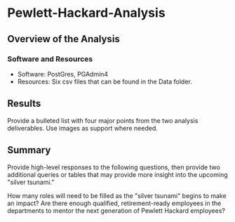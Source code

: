 # Pewlett-Hackard-Analysis

## Overview of the Analysis

### Software and Resources
- Software: PostGres, PGAdmin4
- Resources: Six csv files that can be found in the Data folder.


## Results
Provide a bulleted list with four major points from the two analysis deliverables. Use images as support where needed.


## Summary
Provide high-level responses to the following questions, then provide two additional queries or tables that may provide more insight into the upcoming "silver tsunami."

How many roles will need to be filled as the "silver tsunami" begins to make an impact?
Are there enough qualified, retirement-ready employees in the departments to mentor the next generation of Pewlett Hackard employees?
